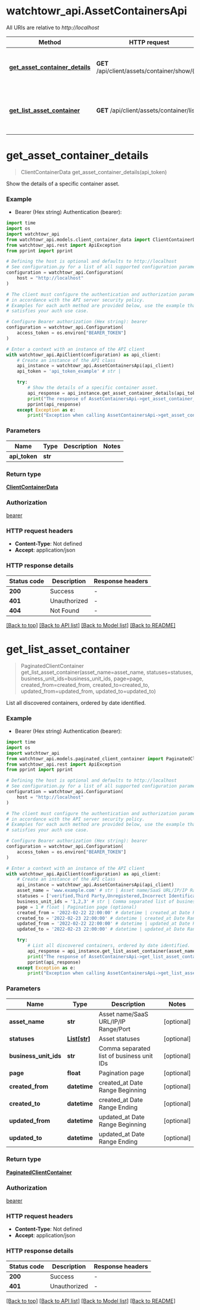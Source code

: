 # watchtowr_api.AssetContainersApi

All URIs are relative to *http://localhost*

Method | HTTP request | Description
------------- | ------------- | -------------
[**get_asset_container_details**](AssetContainersApi.md#get_asset_container_details) | **GET** /api/client/assets/container/show/{id} | Show the details of a specific container asset.
[**get_list_asset_container**](AssetContainersApi.md#get_list_asset_container) | **GET** /api/client/assets/container/list | List all discovered containers, ordered by date identified.


# **get_asset_container_details**
> ClientContainerData get_asset_container_details(api_token)

Show the details of a specific container asset.

### Example

* Bearer (Hex string) Authentication (bearer):
```python
import time
import os
import watchtowr_api
from watchtowr_api.models.client_container_data import ClientContainerData
from watchtowr_api.rest import ApiException
from pprint import pprint

# Defining the host is optional and defaults to http://localhost
# See configuration.py for a list of all supported configuration parameters.
configuration = watchtowr_api.Configuration(
    host = "http://localhost"
)

# The client must configure the authentication and authorization parameters
# in accordance with the API server security policy.
# Examples for each auth method are provided below, use the example that
# satisfies your auth use case.

# Configure Bearer authorization (Hex string): bearer
configuration = watchtowr_api.Configuration(
    access_token = os.environ["BEARER_TOKEN"]
)

# Enter a context with an instance of the API client
with watchtowr_api.ApiClient(configuration) as api_client:
    # Create an instance of the API class
    api_instance = watchtowr_api.AssetContainersApi(api_client)
    api_token = 'api_token_example' # str | 

    try:
        # Show the details of a specific container asset.
        api_response = api_instance.get_asset_container_details(api_token)
        print("The response of AssetContainersApi->get_asset_container_details:\n")
        pprint(api_response)
    except Exception as e:
        print("Exception when calling AssetContainersApi->get_asset_container_details: %s\n" % e)
```



### Parameters

Name | Type | Description  | Notes
------------- | ------------- | ------------- | -------------
 **api_token** | **str**|  | 

### Return type

[**ClientContainerData**](ClientContainerData.md)

### Authorization

[bearer](../README.md#bearer)

### HTTP request headers

 - **Content-Type**: Not defined
 - **Accept**: application/json

### HTTP response details
| Status code | Description | Response headers |
|-------------|-------------|------------------|
**200** | Success |  -  |
**401** | Unauthorized |  -  |
**404** | Not Found |  -  |

[[Back to top]](#) [[Back to API list]](../README.md#documentation-for-api-endpoints) [[Back to Model list]](../README.md#documentation-for-models) [[Back to README]](../README.md)

# **get_list_asset_container**
> PaginatedClientContainer get_list_asset_container(asset_name=asset_name, statuses=statuses, business_unit_ids=business_unit_ids, page=page, created_from=created_from, created_to=created_to, updated_from=updated_from, updated_to=updated_to)

List all discovered containers, ordered by date identified.

### Example

* Bearer (Hex string) Authentication (bearer):
```python
import time
import os
import watchtowr_api
from watchtowr_api.models.paginated_client_container import PaginatedClientContainer
from watchtowr_api.rest import ApiException
from pprint import pprint

# Defining the host is optional and defaults to http://localhost
# See configuration.py for a list of all supported configuration parameters.
configuration = watchtowr_api.Configuration(
    host = "http://localhost"
)

# The client must configure the authentication and authorization parameters
# in accordance with the API server security policy.
# Examples for each auth method are provided below, use the example that
# satisfies your auth use case.

# Configure Bearer authorization (Hex string): bearer
configuration = watchtowr_api.Configuration(
    access_token = os.environ["BEARER_TOKEN"]
)

# Enter a context with an instance of the API client
with watchtowr_api.ApiClient(configuration) as api_client:
    # Create an instance of the API class
    api_instance = watchtowr_api.AssetContainersApi(api_client)
    asset_name = 'www.example.com' # str | Asset name/SaaS URL/IP/IP Range/Port (optional)
    statuses = ['verified,Third Party,Unregistered,Incorrect Identification,pending,VerifiedOutOfScope,VerifiedReducedAttack,Tracked'] # List[str] | Asset statuses (optional)
    business_unit_ids = '1,2,3' # str | Comma separated list of business unit IDs (optional)
    page = 1 # float | Pagination page (optional)
    created_from = '2022-02-22 22:00:00' # datetime | created_at Date Range Beginning (optional)
    created_to = '2022-02-23 22:00:00' # datetime | created_at Date Range Ending (optional)
    updated_from = '2022-02-22 22:00:00' # datetime | updated_at Date Range Beginning (optional)
    updated_to = '2022-02-23 22:00:00' # datetime | updated_at Date Range Ending (optional)

    try:
        # List all discovered containers, ordered by date identified.
        api_response = api_instance.get_list_asset_container(asset_name=asset_name, statuses=statuses, business_unit_ids=business_unit_ids, page=page, created_from=created_from, created_to=created_to, updated_from=updated_from, updated_to=updated_to)
        print("The response of AssetContainersApi->get_list_asset_container:\n")
        pprint(api_response)
    except Exception as e:
        print("Exception when calling AssetContainersApi->get_list_asset_container: %s\n" % e)
```



### Parameters

Name | Type | Description  | Notes
------------- | ------------- | ------------- | -------------
 **asset_name** | **str**| Asset name/SaaS URL/IP/IP Range/Port | [optional] 
 **statuses** | [**List[str]**](str.md)| Asset statuses | [optional] 
 **business_unit_ids** | **str**| Comma separated list of business unit IDs | [optional] 
 **page** | **float**| Pagination page | [optional] 
 **created_from** | **datetime**| created_at Date Range Beginning | [optional] 
 **created_to** | **datetime**| created_at Date Range Ending | [optional] 
 **updated_from** | **datetime**| updated_at Date Range Beginning | [optional] 
 **updated_to** | **datetime**| updated_at Date Range Ending | [optional] 

### Return type

[**PaginatedClientContainer**](PaginatedClientContainer.md)

### Authorization

[bearer](../README.md#bearer)

### HTTP request headers

 - **Content-Type**: Not defined
 - **Accept**: application/json

### HTTP response details
| Status code | Description | Response headers |
|-------------|-------------|------------------|
**200** | Success |  -  |
**401** | Unauthorized |  -  |

[[Back to top]](#) [[Back to API list]](../README.md#documentation-for-api-endpoints) [[Back to Model list]](../README.md#documentation-for-models) [[Back to README]](../README.md)

